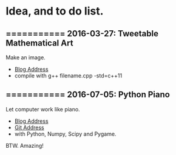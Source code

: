 Idea, and to do list.
===========

===========
2016-03-27: Tweetable Mathematical Art
----
Make an image.
* [Blog Address](http://www.matrix67.com/blog/archives/603)
* compile with g++ filename.cpp -std=c++11


===========
2016-07-05: Python Piano
----
Let computer work like piano.
* [Blog Address](http://python.jobbole.com/72745/)
* [Git Address](https://github.com/Zulko/pianoputer)
* with Python, Numpy, Scipy and Pygame.

BTW. Amazing!
